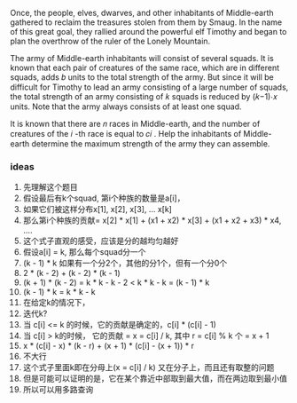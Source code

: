 Once, the people, elves, dwarves, and other inhabitants of Middle-earth gathered to reclaim the treasures stolen from them by Smaug. In the name of this great goal, they rallied around the powerful elf Timothy and began to plan the overthrow of the ruler of the Lonely Mountain.

The army of Middle-earth inhabitants will consist of several squads. It is known that each pair of creatures of the same race, which are in different squads, adds 𝑏
 units to the total strength of the army. But since it will be difficult for Timothy to lead an army consisting of a large number of squads, the total strength of an army consisting of 𝑘
 squads is reduced by (𝑘−1)⋅𝑥
 units. Note that the army always consists of at least one squad.

It is known that there are 𝑛
 races in Middle-earth, and the number of creatures of the 𝑖
-th race is equal to 𝑐𝑖
. Help the inhabitants of Middle-earth determine the maximum strength of the army they can assemble.


### ideas
1. 先理解这个题目
2. 假设最后有k个squad, 第i个种族的数量是a[i]， 
3. 如果它们被这样分布x[1], x[2], x[3], ... x[k]
4. 那么第i个种族的贡献= x[2] * x[1] + (x1 + x2) * x[3] + (x1 + x2 + x3) * x4, ....
5. 这个式子直观的感受，应该是分的越均匀越好
6. 假设a[i] = k, 那么每个squad分一个
7. (k - 1) * k 如果有一个分2个，其他的分1个，但有一个分0个
8. 2 * (k - 2) + (k - 2) * (k - 1)
9. (k + 1) * (k - 2) = k * k - k - 2 < k * k - k = (k - 1) * k
10. (k - 1) * k = k * k - k
11. 在给定k的情况下，
12. 迭代k?
13. 当 c[i] <= k 的时候，它的贡献是确定的，c[i] * (c[i] - 1) 
14. 当 c[i] > k的时候， 它的贡献 = x = c[i] / k, 其中 r = c[i] % k 个 = x + 1
15. x * (c[i] - x) * (k - r) + (x + 1) * (c[i] - (x + 1)) * r
16. 不大行
17. 这个式子里面k即在分母上(x = c[i] / k) 又在分子上，而且还有取整的问题
18. 但是可能可以证明的是，它在某个靠近中部取到最大值，而在两边取到最小值
19. 所以可以用多路查询